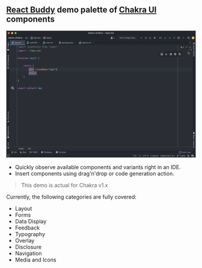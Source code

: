 ## [React Buddy](https://plugins.jetbrains.com/plugin/17467-react-buddy) demo palette of [Chakra UI](chakra-ui/chakra-ui) components

![Demo](./etc/demo.gif)

* Quickly observe available components and variants right in an IDE.
* Insert components using drag'n'drop or code generation action.

> This demo is actual for Chakra v1.x

Currently, the following categories are fully covered:
* Layout
* Forms
* Data Display
* Feedback
* Typography
* Overlay
* Disclosure
* Navigation
* Media and Icons
